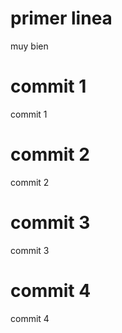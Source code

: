 # primer linea

muy bien

# commit 1

commit 1

# commit 2

commit 2

# commit 3

commit 3

# commit 4

commit 4
